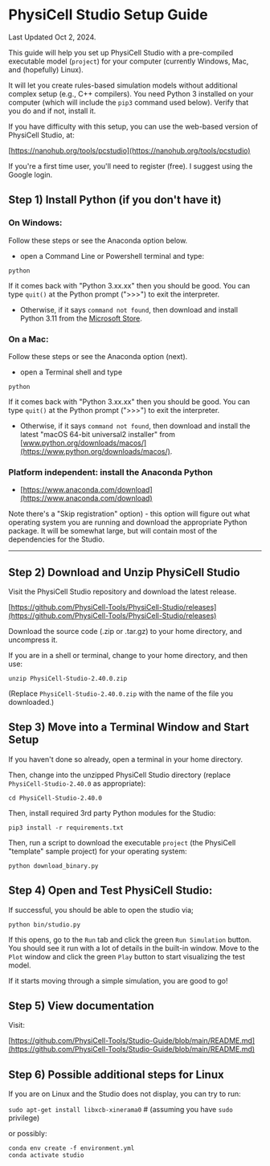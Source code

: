 # PhysiCell Studio Setup Guide 
Last Updated Oct 2, 2024. 

This guide will help you set up PhysiCell Studio  with a pre-compiled  executable model (`project`) for your computer (currently Windows, Mac, and (hopefully) Linux). 

It will let you create rules-based simulation models without additional complex setup (e.g., C++ compilers). You need Python 3 installed on your computer (which will include the `pip3` command used below). Verify that you do and if not, install it. 

If you have difficulty with this setup, you can use the web-based version of PhysiCell Studio, at: 

[https://nanohub.org/tools/pcstudio](https://nanohub.org/tools/pcstudio) 

If you're a first time user, you'll need to register (free). I suggest using the Google login. 

## Step 1) Install Python (if you don't have it)
### On Windows:
Follow these steps or see the Anaconda option below.

* open a Command Line or Powershell terminal and type:

```python```

If it comes back with "Python 3.xx.xx" then you should be good. You can type `quit()` at the Python prompt (">>>") to exit the interpreter.
 
* Otherwise, if it says `command not found`, then download and install Python 3.11 from the [Microsoft Store](https://apps.microsoft.com/search?query=python&hl=en-us&gl=US).

### On a Mac:
Follow these steps or see the Anaconda option (next).

* open a Terminal shell and type

```python```

If it comes back with "Python 3.xx.xx" then you should be good. You can type `quit()` at the Python prompt (">>>") to exit the interpreter.

* Otherwise, if it says `command not found`, then download and install the latest "macOS 64-bit universal2 installer" from [www.python.org/downloads/macos/](https://www.python.org/downloads/macos/).

### Platform independent: install the Anaconda Python

* [https://www.anaconda.com/download](https://www.anaconda.com/download)

Note there's a "Skip registration" option) - this option will figure out what operating system you are running and download the appropriate Python package. It will be somewhat large, but will contain most of the dependencies for the Studio.

---
## Step 2) Download and Unzip PhysiCell Studio 
Visit the PhysiCell Studio repository and download the latest release. 

[https://github.com/PhysiCell-Tools/PhysiCell-Studio/releases](https://github.com/PhysiCell-Tools/PhysiCell-Studio/releases)

Download the source code (.zip or .tar.gz) to your home directory, and uncompress it. 

If you are in a shell or terminal, change to your home directory, and then use: 

```unzip PhysiCell-Studio-2.40.0.zip```

(Replace `PhysiCell-Studio-2.40.0.zip` with the name of the file you downloaded.) 

## Step 3) Move into a Terminal Window and Start Setup 
If you haven't done so already, open a terminal in your home directory. 

Then, change into the unzipped PhysiCell Studio directory (replace `PhysiCell-Studio-2.40.0` as appropriate): 

```cd PhysiCell-Studio-2.40.0```

Then, install required 3rd party Python modules for the Studio: 

```pip3 install -r requirements.txt```

Then, run a script to download the executable `project` (the PhysiCell "template" sample project) for your operating system:

```python download_binary.py```

## Step 4) Open and Test PhysiCell Studio: 
If successful, you should be able to open the studio via; 

```python bin/studio.py```

If this opens, go to the `Run` tab and click the green `Run Simulation` button. You should see it run with a lot of details in the built-in window. Move to the `Plot` window and click the green `Play` button to start visualizing the test model.

If it starts moving through a simple simulation, you are good to go! 

## Step 5) View documentation
Visit: 

[https://github.com/PhysiCell-Tools/Studio-Guide/blob/main/README.md](https://github.com/PhysiCell-Tools/Studio-Guide/blob/main/README.md) 

## Step 6) Possible additional steps for Linux

If you are on Linux and the Studio does not display, you can try to run:

```sudo apt-get install libxcb-xinerama0```   # (assuming you have `sudo` privilege)

or possibly:
```
conda env create -f environment.yml
conda activate studio
```


